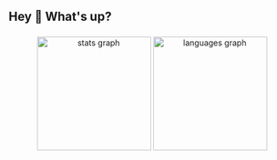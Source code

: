 <h2 align="left">Hey 👋 What's up?</h2>

###

<div align="center">
  <img src="https://github-readme-stats.vercel.app/api?username=permin0ff&hide_title=false&hide_rank=false&show_icons=true&include_all_commits=true&count_private=true&disable_animations=false&locale=en&hide_border=false" height="200" alt="stats graph"  />
  <img src="https://github-readme-stats.vercel.app/api/top-langs?username=permin0ff&locale=en&hide_title=false&layout=compact&card_width=420&langs_count=5&hide_border=false" height="200" alt="languages graph"  />
</div>

###

